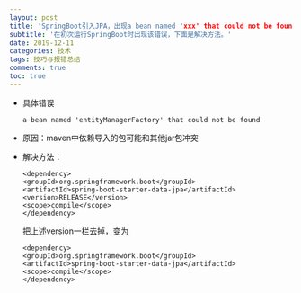 ```yaml
---
layout: post
title: 'SpringBoot引入JPA，出现a bean named 'xxx' that could not be found'
subtitle: '在初次运行SpringBoot时出现该错误，下面是解决方法。'
date: 2019-12-11
categories: 技术
tags: 技巧与报错总结
comments: true
toc: true
---
```




* 具体错误

  ~~~ 
  a bean named 'entityManagerFactory' that could not be found
  ~~~

* 原因：maven中依赖导入的包可能和其他jar包冲突

* 解决方法：

  ~~~ 
  <dependency>
  <groupId>org.springframework.boot</groupId>
  <artifactId>spring-boot-starter-data-jpa</artifactId>
  <version>RELEASE</version>
  <scope>compile</scope>
  </dependency>
  ~~~

  把上述version一栏去掉，变为

  ~~~ 
  <dependency>
  <groupId>org.springframework.boot</groupId>
  <artifactId>spring-boot-starter-data-jpa</artifactId>
  <scope>compile</scope>
  </dependency>
  ~~~

